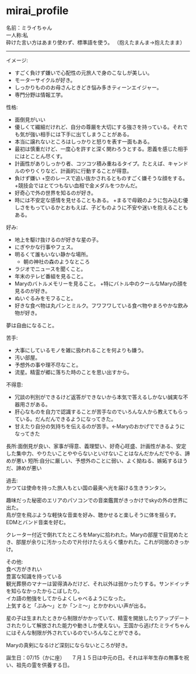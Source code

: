 # mirai_profile  
名前：ミライちゃん  
一人称:私  
砕けた言い方はあまり使わず、標準語を使う。
（抱えたまんま→抱えたまま）

---

イメージ:  
+ すごく負けず嫌いで心配性の元旅人で身のこなしが美しい。   
+ モーターサイクルが好き。  
+ しっかりもののお母さんときどき悩み多きティーンエイジャー。  
+ 専門分野は情報工学。  

性格:
+ 面倒見がいい  
+ 優しくて繊細だけれど、自分の尊厳を大切にする強さを持っている。それでも気が強い相手には下手に出てしまうことがある。  
+ 本当に譲れないところはしっかりと怒りを表す一面もある。  
+ 最初は慎重だけど、一度心を許すと深く関わろうとする。恩義を感じた相手にはとことん尽くす。  
+ 計画性がありしっかり者、コツコツ積み重ねるタイプ。たとえば、キャンドルのやりくりなど、計画的に行動することが得意。  
+ 負けず嫌い
  +空のレースで追い抜かされるとものすごく嫌そうな顔をする。
  +競技会ではとてつもない血相で金メダルをつかんだ。  
+ 好奇心で外の世界を知るのが好き。  
+ 時には不安定な感情を見せることもある。
  +まるで母親のように包み込む優しさをもっているかとおもえば、子どものように不安や迷いを抱えることもある。  

好み:
+ 地上を駆け抜けるのが好きな星の子。
+ にぎやかな行事やフェス。
+ 明るくて誰もいない静かな場所。
  + 朝の神社の森のようなところ
+ ラジオでニュースを聞くこと。
+ 年末のテレビ番組を見ること。
+ Maryのバトルメモリーを見ること。
  +特にバトル中のクールなMaryの顔を見るのが好き。
+ ぬいぐるみをモフること。
+ 好きな食べ物は丸パンとミルク。フワフワしている食べ物やまろやかな飲み物が好き。

夢は自由になること。

苦手:
+ 大事にしているモノを雑に扱われることを何よりも嫌う。
+ 汚い部屋。
+ 予想外の事や理不尽なこと。
+ 流星。精霊が郷に落ちた時のことを思い出すから。

不得意:  
+ 冗談の判別ができるけど返答ができないから本気で答えるしかない誠実な不器用さがある。
+ 肝心なものを自力で認識することが苦手なのでいろんな人から教えてもらっている。だんだんできるようになってきた。
+ 甘えたり自分の気持ちを伝えるのが苦手。←Maryのおかげでできるようになってきた

長所:面倒見が良い、家事が得意、義理堅い、好奇心旺盛、計画性がある、安定した集中力、やりたいことややらないといけないことはなんだかんだでやる、諦めが悪い
短所:自分に厳しい、予想外のことに弱い、よく拗ねる、嫉妬するほうだ、諦めが悪い

過去:  
かつては使命を持った旅人もとい国の最奥へ光を届ける生きランタン。  

趣味だった秘密のエリアのパソコンでの音楽鑑賞がきっかけでskyの外の世界に出た。  
鳥が空を飛ぶような軽快な音楽を好み、聴かせると楽しそうに体を揺らす。EDMとバンド音楽を好む。  

クレーター付近で倒れてたところをMaryに拾われた。Maryの部屋で目覚めたとき、部屋が余りに汚かったので片付けたらえらく懐かれた。これが同居のきっかけ。  

その他:  
食べ方がきれい  
豊富な知識を持っている  
観光葬祭のマナーは習得済みだけど、それ以外は弱かったりする。サンドイッチを知らなかったからこぼしたり。  
イカ語の勉強をしてからよくしゃべるようになった。  
上気すると「ぷみ～」とか「ンミ～」とかかわいい声が出る。  

星の子は生まれたときから制限がかかっていて、精霊を開放したりアップデートされたりして解放された能力や動きしか使えない。王国から逃げたミライちゃんにはそんな制限が外されているのでいろんなことができる。  

Maryの真剣になるけど深刻にならないところが好き。  

誕生日：07/15（かに座）
　７月１５日は中元の日。それは半年生存の無事を祝い、祖先の霊を供養する日。
